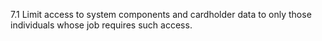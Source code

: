 7.1 Limit access to system components and cardholder data to only those individuals whose job requires such access. 